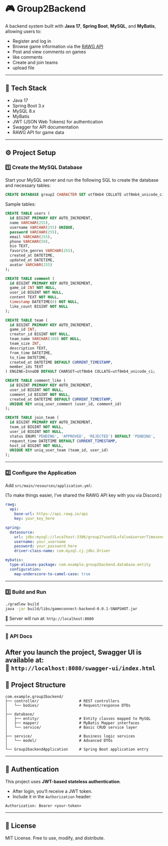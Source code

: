 # 🎮 Group2Backend

A backend system built with **Java 17**, **Spring Boot**, **MySQL**, and **MyBatis**, allowing users to:

- Register and log in
- Browse game information via the [RAWG API](https://rawg.io/apidocs)
- Post and view comments on games
- like comments
- Create and join teams
- upload file
---

## 🚀 Tech Stack

- Java 17
- Spring Boot 3.x
- MySQL 8.x
- MyBatis
- JWT (JSON Web Tokens) for authentication
- Swagger for API documentation
- RAWG API for game data

---

## ⚙️ Project Setup

### 1️⃣ Create the MySQL Database

Start your MySQL server and run the following SQL to create the database and necessary tables:

```sql
CREATE DATABASE group2 CHARACTER SET utf8mb4 COLLATE utf8mb4_unicode_ci;
```

Sample tables:

```sql
CREATE TABLE users (
  id BIGINT PRIMARY KEY AUTO_INCREMENT,
  name VARCHAR(255),
  username VARCHAR(255) UNIQUE,
  password VARCHAR(255),
  email VARCHAR(255),
  phone VARCHAR(50),
  bio TEXT,
  favorite_genres VARCHAR(255),
  created_at DATETIME,
  updated_at DATETIME,
  avatar VARCHAR(255)
);

CREATE TABLE comment (
  id BIGINT PRIMARY KEY AUTO_INCREMENT,
  game_id INT NOT NULL,
  user_id BIGINT NOT NULL,
  content TEXT NOT NULL,
  timestamp DATETIME(6) NOT NULL,
  like_count BIGINT NOT NULL
);

CREATE TABLE team (
  id BIGINT PRIMARY KEY AUTO_INCREMENT,
  game_id INT,
  creator_id BIGINT NOT NULL,
  team_name VARCHAR(100) NOT NULL,
  team_size INT,
  description TEXT,
  from_time DATETIME,
  to_time DATETIME,
  created_at DATETIME DEFAULT CURRENT_TIMESTAMP,
  member_ids TEXT
) ENGINE=InnoDB DEFAULT CHARSET=utf8mb4 COLLATE=utf8mb4_unicode_ci;

CREATE TABLE comment_like (
  id BIGINT PRIMARY KEY AUTO_INCREMENT,
  user_id BIGINT NOT NULL,
  comment_id BIGINT NOT NULL,
  created_at DATETIME DEFAULT CURRENT_TIMESTAMP,
  UNIQUE KEY uniq_user_comment (user_id, comment_id)
);

CREATE TABLE join_team (
  id BIGINT PRIMARY KEY AUTO_INCREMENT,
  team_id BIGINT NOT NULL,
  user_id BIGINT NOT NULL,
  status ENUM('PENDING', 'APPROVED', 'REJECTED') DEFAULT 'PENDING',
  request_time DATETIME DEFAULT CURRENT_TIMESTAMP,
  host_id BIGINT NOT NULL,
  UNIQUE KEY uniq_user_team (team_id, user_id)
);
```

---

### 2️⃣ Configure the Application

Add `src/main/resources/application.yml`:

(To make things easier, I’ve shared the RAWG API key with you via Discord.)
```yaml
rawg:
  api:
    base-url: https://api.rawg.io/api
    key: your_key_here

spring:
  datasource:
    url: jdbc:mysql://localhost:3306/group2?useSSL=false&serverTimezone=UTC&characterEncoding=utf8
    username: your_username
    password: your_password_here
    driver-class-name: com.mysql.cj.jdbc.Driver

mybatis:
  type-aliases-package: com.example.group2backend.database.entity
  configuration:
    map-underscore-to-camel-case: true
```

---

### 3️⃣ Build and Run

```bash
./gradlew build
java -jar build/libs/gameconnect-backend-0.0.1-SNAPSHOT.jar
```

📍 Server will run at: `http://localhost:8080`

---

### 📜 API Docs

After you launch the project, Swagger UI is available at:  
📄 `http://localhost:8080/swagger-ui/index.html`
---

## 📁 Project Structure

```
com.example.group2backend/
├── controller/                  # REST controllers
│   └── bodies/                  # Request/response DTOs
│
├── database/
│   ├── entity/                  # Entity classes mapped to MySQL
│   ├── mapper/                  # MyBatis Mapper interfaces
│   └── service/                 # Basic CRUD service layer
│
├── service/                     # Business logic services
│   └── model/                   # Advanced DTOs
│
└── Group2backendApplication     # Spring Boot application entry
```

---

## 🔐 Authentication

This project uses **JWT-based stateless authentication**.

- After login, you’ll receive a JWT token.
- Include it in the `Authorization` header:

```http
Authorization: Bearer <your-token>
```

---

## 📄 License

MIT License. Free to use, modify, and distribute.